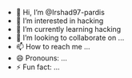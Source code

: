 - 👋 Hi, I’m @Irshad97-pardis
- 👀 I’m interested in hacking
- 🌱 I’m currently learning hacking
- 💞️ I’m looking to collaborate on ...
- 📫 How to reach me ...
- 😄 Pronouns: ...
- ⚡ Fun fact: ...

<!---
Irshad97-pardis/Irshad97-pardis is a ✨ special ✨ repository because its `README.md` (this file) appears on your GitHub profile.
You can click the Preview link to take a look at your changes.
--->
